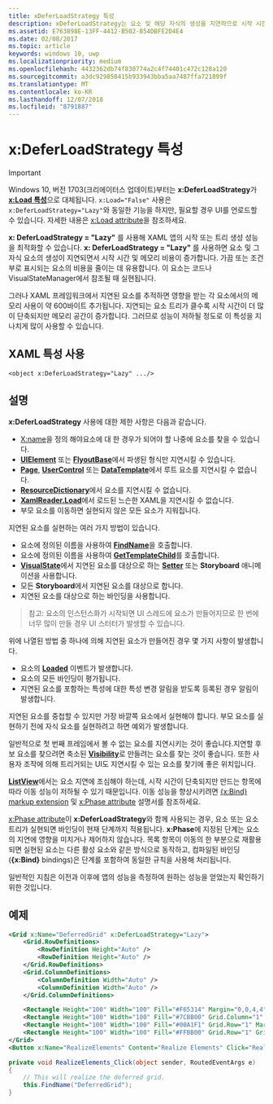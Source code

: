 ```yaml
---
title: xDeferLoadStrategy 특성
description: xDeferLoadStrategy는 요소 및 해당 자식의 생성을 지연하므로 시작 시간은 감소하고 메모리 사용량은 약간 늘어납니다.영향을 받는 각 요소는 메모리 사용량에 약 600바이트를 추가합니다.
ms.assetid: E763898E-13FF-4412-B502-B54DBFE2D4E4
ms.date: 02/08/2017
ms.topic: article
keywords: windows 10, uwp
ms.localizationpriority: medium
ms.openlocfilehash: 4432362db74f830774a2c4f74401c472c128a120
ms.sourcegitcommit: a3dc929858415b933943bba5aa7487ffa721899f
ms.translationtype: MT
ms.contentlocale: ko-KR
ms.lasthandoff: 12/07/2018
ms.locfileid: "8791887"
---
```

# <a name="xdeferloadstrategy-attribute"></a>x:DeferLoadStrategy 특성

> [!IMPORTANT]
> Windows 10, 버전 1703(크리에이터스 업데이트)부터는 **x:DeferLoadStrategy**가 [**x:Load 특성**](x-load-attribute.md)으로 대체됩니다. `x:Load="False"` 사용은 `x:DeferLoadStrategy="Lazy"`와 동일한 기능을 하지만, 필요할 경우 UI를 언로드할 수 있습니다. 자세한 내용은 [x:Load attribute](x-load-attribute.md)을 참조하세요.

**x: DeferLoadStrategy = "Lazy"** 를 사용해 XAML 앱의 시작 또는 트리 생성 성능을 최적화할 수 있습니다. **x: DeferLoadStrategy = "Lazy"** 를 사용하면 요소 및 그 자식 요소의 생성이 지연되면서 시작 시간 및 메모리 비용이 증가합니다. 가끔 또는 조건부로 표시되는 요소의 비용을 줄이는 데 유용합니다. 이 요소는 코드나 VisualStateManager에서 참조될 때 실현됩니다.

그러나 XAML 프레임워크에서 지연된 요소를 추적하면 영향을 받는 각 요소에서의 메모리 사용이 약 600바이트 추가됩니다. 지연되는 요소 트리가 클수록 시작 시간이 더 많이 단축되지만 메모리 공간이 증가합니다. 그러므로 성능이 저하될 정도로 이 특성을 지나치게 많이 사용할 수 있습니다.

## <a name="xaml-attribute-usage"></a>XAML 특성 사용

``` syntax
<object x:DeferLoadStrategy="Lazy" .../>
```

## <a name="remarks"></a>설명

**x:DeferLoadStrategy** 사용에 대한 제한 사항은 다음과 같습니다.

- [X:name](x-name-attribute.md)을 정의 해야요소에 대 한 경우가 되어야 할 나중에 요소를 찾을 수 있습니다.
- [**UIElement**](https://msdn.microsoft.com/library/windows/apps/br208911) 또는 [**FlyoutBase**](https://msdn.microsoft.com/library/windows/apps/dn279249)에서 파생된 형식만 지연시킬 수 있습니다.
- [**Page**](https://msdn.microsoft.com/library/windows/apps/windows.ui.xaml.controls.page), [**UserControl**](https://msdn.microsoft.com/library/windows/apps/windows.ui.xaml.controls.usercontrol) 또는 [**DataTemplate**](https://msdn.microsoft.com/library/windows/apps/br242348)에서 루트 요소를 지연시킬 수 없습니다.
- [**ResourceDictionary**](https://msdn.microsoft.com/library/windows/apps/br208794)에서 요소를 지연시킬 수 없습니다.
- [**XamlReader.Load**](https://msdn.microsoft.com/library/windows/apps/br228048)에서 로드된 느슨한 XAML을 지연시킬 수 없습니다.
- 부모 요소를 이동하면 실현되지 않은 모든 요소가 지워집니다.

지연된 요소를 실현하는 여러 가지 방법이 있습니다.

- 요소에 정의된 이름을 사용하여 [**FindName**](https://msdn.microsoft.com/library/windows/apps/br208715)을 호출합니다.
- 요소에 정의된 이름을 사용하여 [**GetTemplateChild**](https://msdn.microsoft.com/library/windows/apps/br209416)를 호출합니다.
- [**VisualState**](https://msdn.microsoft.com/library/windows/apps/br209007)에서 지연된 요소를 대상으로 하는 [**Setter**](https://msdn.microsoft.com/library/windows/apps/br208817) 또는 **Storyboard** 애니메이션을 사용합니다.
- 모든 **Storyboard**에서 지연된 요소를 대상으로 합니다.
- 지연된 요소를 대상으로 하는 바인딩을 사용합니다.

> 참고: 요소의 인스턴스화가 시작되면 UI 스레드에 요소가 만들어지므로 한 번에 너무 많이 만들 경우 UI 스터터가 발생할 수 있습니다.

위에 나열된 방법 중 하나에 의해 지연된 요소가 만들어진 경우 몇 가지 사항이 발생합니다.

- 요소의 [**Loaded**](https://msdn.microsoft.com/library/windows/apps/br208723) 이벤트가 발생합니다.
- 요소의 모든 바인딩이 평가됩니다.
- 지연된 요소를 포함하는 특성에 대한 특성 변경 알림을 받도록 등록된 경우 알림이 발생합니다.

지연된 요소를 중첩할 수 있지만 가장 바깥쪽 요소에서 실현해야 합니다. 부모 요소를 실현하기 전에 자식 요소를 실현하려고 하면 예외가 발생합니다.

일반적으로 첫 번째 프레임에서 볼 수 없는 요소를 지연시키는 것이 좋습니다.지연할 후보 요소를 찾으려면 축소된 [**Visibility**](https://msdn.microsoft.com/library/windows/apps/br208992)로 만들려는 요소를 찾는 것이 좋습니다. 또한 사용자 조작에 의해 트리거되는 UI도 지연시킬 수 있는 요소를 찾기에 좋은 위치입니다.

[**ListView**](https://msdn.microsoft.com/library/windows/apps/br242878)에서는 요소 지연에 조심해야 하는데, 시작 시간이 단축되지만 만드는 항목에 따라 이동 성능이 저하될 수 있기 때문입니다. 이동 성능을 향상시키려면 [{x:Bind} markup extension](x-bind-markup-extension.md) 및 [x:Phase attribute](x-phase-attribute.md) 설명서를 참조하세요.

[x:Phase attribute](x-phase-attribute.md)이 **x:DeferLoadStrategy**와 함께 사용되는 경우, 요소 또는 요소 트리가 실현되면 바인딩이 현재 단계까지 적용됩니다. **x:Phase**에 지정된 단계는 요소의 지연에 영향을 미치거나 제어하지 않습니다. 목록 항목이 이동의 한 부분으로 재활용되면 실현된 요소는 다른 활성 요소와 같은 방식으로 동작하고, 컴파일된 바인딩(**{x:Bind}** bindings)은 단계를 포함하여 동일한 규칙을 사용해 처리됩니다.

일반적인 지침은 이전과 이후에 앱의 성능을 측정하여 원하는 성능을 얻었는지 확인하기 위한 것입니다.

## <a name="example"></a>예제

```xml
<Grid x:Name="DeferredGrid" x:DeferLoadStrategy="Lazy">
    <Grid.RowDefinitions>
        <RowDefinition Height="Auto" />
        <RowDefinition Height="Auto" />
    </Grid.RowDefinitions>
    <Grid.ColumnDefinitions>
        <ColumnDefinition Width="Auto" />
        <ColumnDefinition Width="Auto" />
    </Grid.ColumnDefinitions>

    <Rectangle Height="100" Width="100" Fill="#F65314" Margin="0,0,4,4" />
    <Rectangle Height="100" Width="100" Fill="#7CBB00" Grid.Column="1" Margin="4,0,0,4" />
    <Rectangle Height="100" Width="100" Fill="#00A1F1" Grid.Row="1" Margin="0,4,4,0" />
    <Rectangle Height="100" Width="100" Fill="#FFBB00" Grid.Row="1" Grid.Column="1" Margin="4,4,0,0" />
</Grid>
<Button x:Name="RealizeElements" Content="Realize Elements" Click="RealizeElements_Click"/>
```

```csharp
private void RealizeElements_Click(object sender, RoutedEventArgs e)
{
    // This will realize the deferred grid.
    this.FindName("DeferredGrid");
}
```
